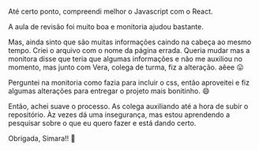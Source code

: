 Até certo ponto, compreendi melhor o Javascript com o React.

A aula de revisão foi muito boa e monitoria ajudou bastante.

Mas, ainda sinto que são muitas informações caindo na cabeça ao mesmo tempo.
Criei o arquivo com o nome da página errada. Queria mudar mas a monitora disse que teria que algumas informações e não me auxiliou no momento, mas junto com Vera, colega de turma, fiz a alteração. aêee :stuck_out_tongue:

Perguntei na monitoria como fazia para incluir o css, então aproveitei e fiz algumas alterações para entregar o projeto mais bonitinho. :smile: 

Então, achei suave o processo. As colega auxiliando até a hora de subir o repositório. 
Àz vezes dá uma insegurança, mas estou aprendendo a pesquisar sobre o que eu quero fazer e está dando certo.

Obrigada, Simara!! :tulip:
